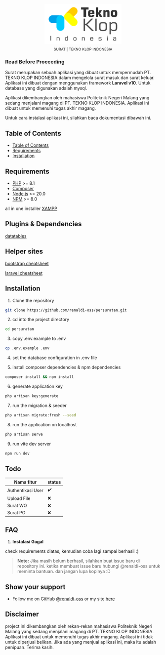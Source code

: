 <p align="center">
  <img src="./public/assets/img/TEKNO-KLOP.png" alt="LOGO" style="width: 250px;"/>
  <br/>
  <sub>SURAT | TEKNO KLOP INDONESIA</sub>
</p>

### Read Before Proceeding

Surat merupakan sebuah aplikasi yang dibuat untuk mempermudah PT. TEKNO KLOP INDONESIA dalam mengelola surat masuk dan surat keluar. Aplikasi ini dibuat dengan menggunakan framework **Laravel v10**. Untuk database yang digunakan adalah mysql.

Aplikasi dikembangkan oleh mahasiswa Politeknik Negeri Malang yang sedang menjalani magang di PT. TEKNO KLOP INDONESIA. Aplikasi ini dibuat untuk memenuhi tugas akhir magang.

Untuk cara instalasi aplikasi ini, silahkan baca dokumentasi dibawah ini.


## Table of Contents

- [Table of Contents](#table-of-contents)
- [Requirements](#requirements)
- [Installation](#installation)



## Requirements

- [PHP](https://www.php.net/) >= 8.1
- [Composer](https://getcomposer.org/)
- [Node.js](https://nodejs.org/en/) >= 20.0
- [NPM](https://www.npmjs.com/) >= 8.0

all in one installer [XAMPP](https://www.apachefriends.org/download.html)

## Plugins & Dependencies

[datatables](https://yajrabox.com/docs/laravel-datatables/10.0/)

## Helper sites

[bootstrap cheatsheet](https://bootstrap-cheatsheet.themeselection.com/)

[laravel cheatsheet](https://github.com/syofyanzuhad/Laravel-Trik-Indonesia/blob/main/README.md)


## Installation

1. Clone the repository

```bash
git clone https://github.com/renaldi-oss/persuratan.git
```

2. cd into the project directory

```bash
cd persuratan
```

3. copy .env.example to .env

```bash
cp .env.example .env
```

4. set the database configuration in .env file

5. install composer dependencies & npm dependencies

```bash
composer install && npm install
```
6. generate application key

```bash
php artisan key:generate
```

7. run the migration & seeder

```bash
php artisan migrate:fresh --seed
```

8. run the application on localhost

```bash
php artisan serve
```

9. run vite dev server

```bash
npm run dev
```

## Todo

| Nama fitur               | status            |
|--------------------------|------------------|
| Authentikasi User        | ✔️ |
| Upload File   | ❌               |
| Surat WO   | ❌               |
| Surat PO   | ❌               |

## FAQ

1. **Instalasi Gagal**

check requirements diatas, kemudian coba lagi sampai berhasil :)

> **Note:** Jika masih belum berhasil, silahkan buat issue baru di repository ini. ketika membuat issue baru hubungi @renaldi-oss untuk meminta bantuan. dan jangan lupa kopinya :D


## Show your support

* Follow me on GitHub [@renaldi-oss](https://github.com/renaldi-oss) or my site [here](https://reynaldi.tech)

## Disclaimer

project ini dikembangkan oleh rekan-rekan mahasiswa Politeknik Negeri Malang yang sedang menjalani magang di PT. TEKNO KLOP INDONESIA. Aplikasi ini dibuat untuk memenuhi tugas akhir magang. Aplikasi ini tidak untuk diperjual belikan. Jika ada yang menjual aplikasi ini, maka itu adalah penipuan. Terima kasih.